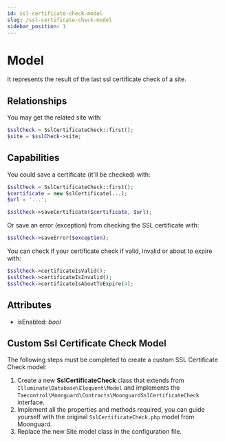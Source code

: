 ```yaml
---
id: ssl-certificate-check-model
slug: /ssl-certificate-check-model
sidebar_position: 1
---
```


# Model

It represents the result of the last ssl certificate check of a site.

## Relationships

You may get the related site with:

```php
$sslCheck = SslCertificateCheck::first();
$site = $sslCheck->site;
```

## Capabilities

You could save a certificate (it'll be checked) with:

```php
$sslCheck = SslCertificateCheck::first();
$certificate = new SslCertificate(...);
$url = '...';

$sslCheck->saveCertificate($certificate, $url);
```

Or save an error (exception) from checking the SSL certificate with:

```php
$sslCheck->saveError($exception);
```

You can check if your certificate check if valid, invalid or about to expire with:

```php
$sslCheck->certificateIsValid();
$sslCheck->certificateIsInvalid();
$sslCheck->certificateIsAboutToExpire(4);
```

## Attributes

- isEnabled: _bool_

## Custom Ssl Certificate Check Model

The following steps must be completed to create a custom SSL Certificate Check model:

1. Create a new **SslCertificateCheck** class that extends from `Illuminate\Database\Eloquent\Model` and implements the `Taecontrol\Moonguard\Contracts\MoonguardSslCertificateCheck` interface.
2. Implement all the properties and methods required, you can guide yourself with the original `SslCertificateCheck.php` model from Moonguard.
3. Replace the new Site model class in the configuration file.
